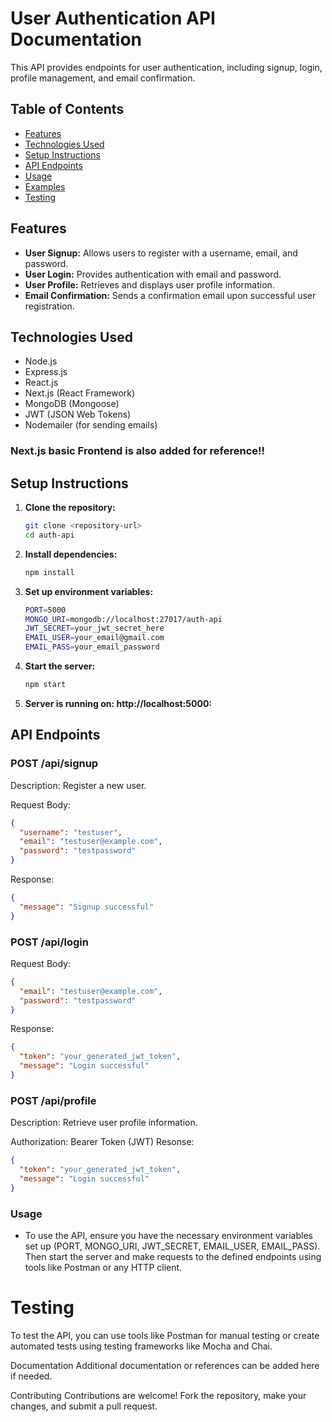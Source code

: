 # User Authentication API Documentation

This API provides endpoints for user authentication, including signup, login, profile management, and email confirmation.

## Table of Contents

- [Features](#features)
- [Technologies Used](#technologies-used)
- [Setup Instructions](#setup-instructions)
- [API Endpoints](#api-endpoints)
- [Usage](#usage)
- [Examples](#examples)
- [Testing](#testing)

## Features

- **User Signup:** Allows users to register with a username, email, and password.
- **User Login:** Provides authentication with email and password.
- **User Profile:** Retrieves and displays user profile information.
- **Email Confirmation:** Sends a confirmation email upon successful user registration.

## Technologies Used

- Node.js
- Express.js
- React.js
- Next.js (React Framework)
- MongoDB (Mongoose)
- JWT (JSON Web Tokens)
- Nodemailer (for sending emails)

### Next.js basic Frontend is also added for reference!!

## Setup Instructions

1. **Clone the repository:**

   ```bash
   git clone <repository-url>
   cd auth-api

   ```

2. **Install dependencies:**

   ```bash
   npm install

   ```

3. **Set up environment variables:**
   ```bash
   PORT=5000
   MONGO_URI=mongodb://localhost:27017/auth-api
   JWT_SECRET=your_jwt_secret_here
   EMAIL_USER=your_email@gmail.com
   EMAIL_PASS=your_email_password

   ```

4. **Start the server:**
   ```bash
   npm start
   
   ```
4. **Server is running on: http://localhost:5000:**

## API Endpoints

### POST /api/signup

Description: Register a new user.

Request Body:
```json
{
  "username": "testuser",
  "email": "testuser@example.com",
  "password": "testpassword"
}

```

Response:
```json
{
  "message": "Signup successful"
}

```

### POST /api/login

Request Body:
```json
{
  "email": "testuser@example.com",
  "password": "testpassword"
}


```

Response:
```json
{
  "token": "your_generated_jwt_token",
  "message": "Login successful"
}


```

### POST /api/profile

Description: Retrieve user profile information.

Authorization: Bearer Token (JWT)
Resonse:
```json
{
  "token": "your_generated_jwt_token",
  "message": "Login successful"
}


```

### Usage

- To use the API, ensure you have the necessary environment variables set up (PORT, MONGO_URI, JWT_SECRET, EMAIL_USER, EMAIL_PASS). Then start the server and make requests to the defined endpoints using tools like Postman or any HTTP client.

# Testing
To test the API, you can use tools like Postman for manual testing or create automated tests using testing frameworks like Mocha and Chai.

Documentation
Additional documentation or references can be added here if needed.

Contributing
Contributions are welcome! Fork the repository, make your changes, and submit a pull request.